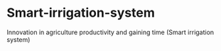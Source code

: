 # Smart-irrigation-system
Innovation in agriculture productivity and gaining time (Smart irrigation system)
